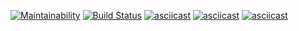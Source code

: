 [![Maintainability](https://api.codeclimate.com/v1/badges/7512a0d19e2bc2983ade/maintainability)](https://codeclimate.com/github/alexeyhol/php-project-lvl1/maintainability)
[![Build Status](https://travis-ci.org/alexeyhol/php-project-lvl1.svg?branch=master)](https://travis-ci.org/alexeyhol/php-project-lvl1)
[![asciicast](https://asciinema.org/a/zB8rYs7tAVLrvzqWtjaHguHW3.svg)](https://asciinema.org/a/zB8rYs7tAVLrvzqWtjaHguHW3)
[![asciicast](https://asciinema.org/a/NIwwME33kQNbt6JBsqQTiRGn5.svg)](https://asciinema.org/a/NIwwME33kQNbt6JBsqQTiRGn5)
[![asciicast](https://asciinema.org/a/uslzbMl7y5GQTbejxVztSmUXM.svg)](https://asciinema.org/a/uslzbMl7y5GQTbejxVztSmUXM)

